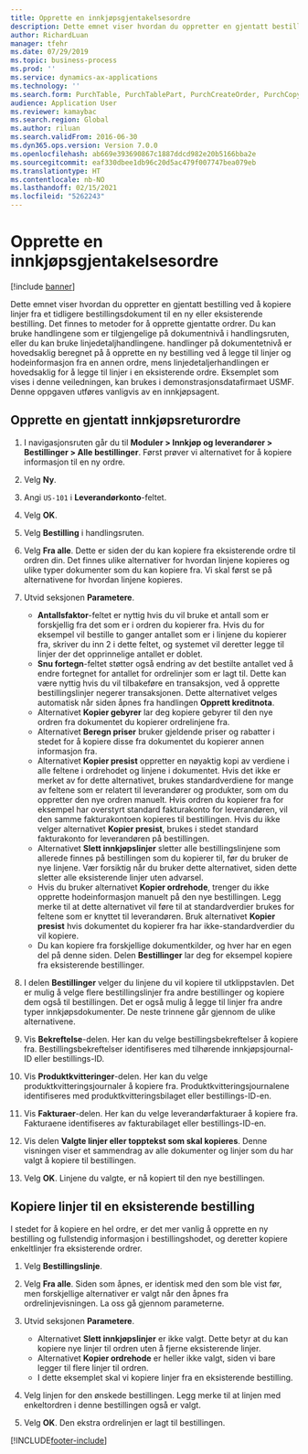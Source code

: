 ```yaml
---
title: Opprette en innkjøpsgjentakelsesordre
description: Dette emnet viser hvordan du oppretter en gjentatt bestilling ved å kopiere linjer fra et tidligere bestillingsdokument til en ny eller eksisterende bestilling.
author: RichardLuan
manager: tfehr
ms.date: 07/29/2019
ms.topic: business-process
ms.prod: ''
ms.service: dynamics-ax-applications
ms.technology: ''
ms.search.form: PurchTable, PurchTablePart, PurchCreateOrder, PurchCopying
audience: Application User
ms.reviewer: kamaybac
ms.search.region: Global
ms.author: riluan
ms.search.validFrom: 2016-06-30
ms.dyn365.ops.version: Version 7.0.0
ms.openlocfilehash: ab669e393690867c1887ddcd982e20b5166bba2e
ms.sourcegitcommit: eaf330dbee1db96c20d5ac479f007747bea079eb
ms.translationtype: HT
ms.contentlocale: nb-NO
ms.lasthandoff: 02/15/2021
ms.locfileid: "5262243"
---
```

# <a name="create-a-repeat-purchase-order"></a>Opprette en innkjøpsgjentakelsesordre

[!include [banner](../../includes/banner.md)]

Dette emnet viser hvordan du oppretter en gjentatt bestilling ved å kopiere linjer fra et tidligere bestillingsdokument til en ny eller eksisterende bestilling. Det finnes to metoder for å opprette gjentatte ordrer. Du kan bruke handlingene som er tilgjengelige på dokumentnivå i handlingsruten, eller du kan bruke linjedetaljhandlingene. handlinger på dokumentetnivå er hovedsaklig beregnet på å opprette en ny bestilling ved å legge til linjer og hodeinformasjon fra en annen ordre, mens linjedetaljerhandlingen er hovedsaklig for å legge til linjer i en eksisterende ordre. Eksemplet som vises i denne veiledningen, kan brukes i demonstrasjonsdatafirmaet USMF. Denne oppgaven utføres vanligvis av en innkjøpsagent.


## <a name="create-a-new-repeat-purchase-order"></a>Opprette en gjentatt innkjøpsreturordre
1. I navigasjonsruten går du til **Moduler > Innkjøp og leverandører > Bestillinger > Alle bestillinger**. Først prøver vi alternativet for å kopiere informasjon til en ny ordre.  
2. Velg **Ny**.
3. Angi `US-101` i **Leverandørkonto**-feltet.
4. Velg **OK**.
5. Velg **Bestilling** i handlingsruten.
6. Velg **Fra alle**. Dette er siden der du kan kopiere fra eksisterende ordre til ordren din. Det finnes ulike alternativer for hvordan linjene kopieres og ulike typer dokumenter som du kan kopiere fra. Vi skal først se på alternativene for hvordan linjene kopieres. 
7. Utvid seksjonen **Parametere**.

    - **Antallsfaktor**-feltet er nyttig hvis du vil bruke et antall som er forskjellig fra det som er i ordren du kopierer fra. Hvis du for eksempel vil bestille to ganger antallet som er i linjene du kopierer fra, skriver du inn 2 i dette feltet, og systemet vil deretter legge til linjer der det opprinnelige antallet er doblet.  
    - **Snu fortegn**-feltet støtter også endring av det bestilte antallet ved å endre fortegnet for antallet for ordrelinjer som er lagt til. Dette kan være nyttig hvis du vil tilbakeføre en transaksjon, ved å opprette bestillingslinjer negerer transaksjonen. Dette alternativet velges automatisk når siden åpnes fra handlingen **Opprett kreditnota**.  
    - Alternativet **Kopier gebyrer** lar deg kopiere gebyrer til den nye ordren fra dokumentet du kopierer ordrelinjene fra.  
    - Alternativet **Beregn priser** bruker gjeldende priser og rabatter i stedet for å kopiere disse fra dokumentet du kopierer annen informasjon fra.  
    - Alternativet **Kopier presist** oppretter en nøyaktig kopi av verdiene i alle feltene i ordrehodet og linjene i dokumentet. Hvis det ikke er merket av for dette alternativet, brukes standardverdiene for mange av feltene som er relatert til leverandører og produkter, som om du oppretter den nye ordren manuelt. Hvis ordren du kopierer fra for eksempel har overstyrt standard fakturakonto for leverandøren, vil den samme fakturakontoen kopieres til bestillingen. Hvis du ikke velger alternativet **Kopier presist**, brukes i stedet standard fakturakonto for leverandøren på bestillingen.  
    - Alternativet **Slett innkjøpslinjer** sletter alle bestillingslinjene som allerede finnes på bestillingen som du kopierer til, før du bruker de nye linjene. Vær forsiktig når du bruker dette alternativet, siden dette sletter alle eksisterende linjer uten advarsel.  
    - Hvis du bruker alternativet **Kopier ordrehode**, trenger du ikke opprette hodeinformasjon manuelt på den nye bestillingen. Legg merke til at dette alternativet vil føre til at standardverdier brukes for feltene som er knyttet til leverandøren. Bruk alternativet **Kopier presist** hvis dokumentet du kopierer fra har ikke-standardverdier du vil kopiere.   
    - Du kan kopiere fra forskjellige dokumentkilder, og hver har en egen del på denne siden. Delen **Bestillinger** lar deg for eksempel kopiere fra eksisterende bestillinger.  

8. I delen **Bestillinger** velger du linjene du vil kopiere til utklippstavlen. Det er mulig å velge flere bestillingslinjer fra andre bestillinger og kopiere dem også til bestillingen. Det er også mulig å legge til linjer fra andre typer innkjøpsdokumenter. De neste trinnene går gjennom de ulike alternativene.  
9. Vis **Bekreftelse**-delen. Her kan du velge bestillingsbekreftelser å kopiere fra. Bestillingsbekreftelser identifiseres med tilhørende innkjøpsjournal-ID eller bestillings-ID.  
10. Vis **Produktkvitteringer**-delen. Her kan du velge produktkvitteringsjournaler å kopiere fra. Produktkvitteringsjournalene identifiseres med produktkvitteringsbilaget eller bestillings-ID-en.   
11. Vis **Fakturaer**-delen. Her kan du velge leverandørfakturaer å kopiere fra. Fakturaene identifiseres av fakturabilaget eller bestillings-ID-en.   
12. Vis delen **Valgte linjer eller topptekst som skal kopieres**. Denne visningen viser et sammendrag av alle dokumenter og linjer som du har valgt å kopiere til bestillingen.   
13. Velg **OK**. Linjene du valgte, er nå kopiert til den nye bestillingen.   

## <a name="copy-lines-to-an-existing-purchase-order"></a>Kopiere linjer til en eksisterende bestilling  

I stedet for å kopiere en hel ordre, er det mer vanlig å opprette en ny bestilling og fullstendig informasjon i bestillingshodet, og deretter kopiere enkeltlinjer fra eksisterende ordrer.  

1. Velg **Bestillingslinje**.
2. Velg **Fra alle**. Siden som åpnes, er identisk med den som ble vist før, men forskjellige alternativer er valgt når den åpnes fra ordrelinjevisningen. La oss gå gjennom parameterne.   
3. Utvid seksjonen **Parametere**.

    - Alternativet **Slett innkjøpslinjer** er ikke valgt. Dette betyr at du kan kopiere nye linjer til ordren uten å fjerne eksisterende linjer.   
    - Alternativet **Kopier ordrehode** er heller ikke valgt, siden vi bare legger til flere linjer til ordren.   
    - I dette eksemplet skal vi kopiere linjer fra en eksisterende bestilling.   

4. Velg linjen for den ønskede bestillingen. Legg merke til at linjen med enkeltordren i denne bestillingen også er valgt.  
5. Velg **OK**. Den ekstra ordrelinjen er lagt til bestillingen.  



[!INCLUDE[footer-include](../../../includes/footer-banner.md)]